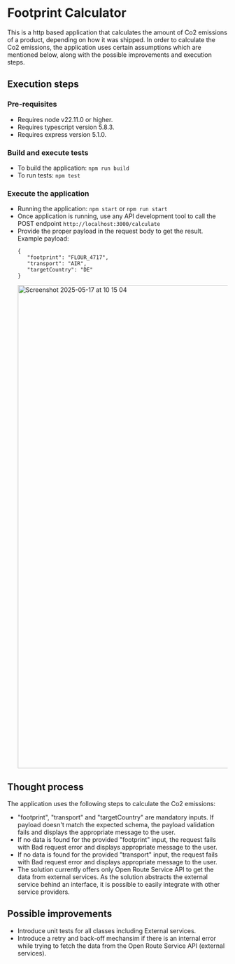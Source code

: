 # Footprint Calculator

This is a http based application that calculates the amount of Co2 emissions of a product, depending on how it was shipped. In order to calculate the Co2 emissions, the application uses certain assumptions which are mentioned below, along with the possible improvements and execution steps.

## Execution steps
### Pre-requisites
- Requires node v22.11.0 or higher.
- Requires typescript version 5.8.3.
- Requires express version 5.1.0.

### Build and execute tests
* To build the application: `npm run build`
* To run tests: `npm test`

### Execute the application
* Running the application: `npm start` or `npm run start`
* Once application is running, use any API development tool to call the POST endpoint `http://localhost:3000/calculate`
* Provide the proper payload in the request body to get the result. Example payload:
    ```
    {
       "footprint": "FLOUR_4717",
       "transport": "AIR",
       "targetCountry": "DE"
    }
    ```
  <img width="1102" alt="Screenshot 2025-05-17 at 10 15 04" src="https://github.com/user-attachments/assets/33178408-8513-4403-964a-39a4b52e063a" />

## Thought process
The application uses the following steps to calculate the Co2 emissions:
* "footprint", "transport" and "targetCountry" are mandatory inputs. If payload doesn't match the expected schema, the payload validation fails and displays the appropriate message to the user.
* If no data is found for the provided "footprint" input, the request fails with Bad request error and displays appropriate message to the user.
* If no data is found for the provided "transport" input, the request fails with Bad request error and displays appropriate message to the user.
* The solution currently offers only Open Route Service API to get the data from external services. As the solution abstracts the external service behind an interface, it is possible to easily integrate with other service providers.
    
## Possible improvements
* Introduce unit tests for all classes including External services. 
* Introduce a retry and back-off mechansim if there is an internal error while trying to fetch the data from the Open Route Service API (external services).

